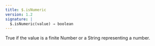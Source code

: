 ```yaml
---
title: $.isNumeric
version: 1.2
signature: |
  $.isNumeric(value) ⇒ boolean
---
```


True if the value is a finite Number or a String representing a number.
